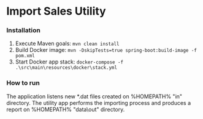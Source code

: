 # Import Sales Utility

### Installation
1. Execute Maven goals:
`mvn clean install`
2. Build Docker image: 
`mvn -DskipTests=true spring-boot:build-image -f pom.xml`
3. Start Docker app stack:
`docker-compose -f .\src\main\resources\docker\stack.yml`

### How to run
The application listens new *.dat files created on %HOMEPATH% "in" directory. The utility app performs the importing process and produces a report on %HOMEPATH% "data\\out" directory. 
